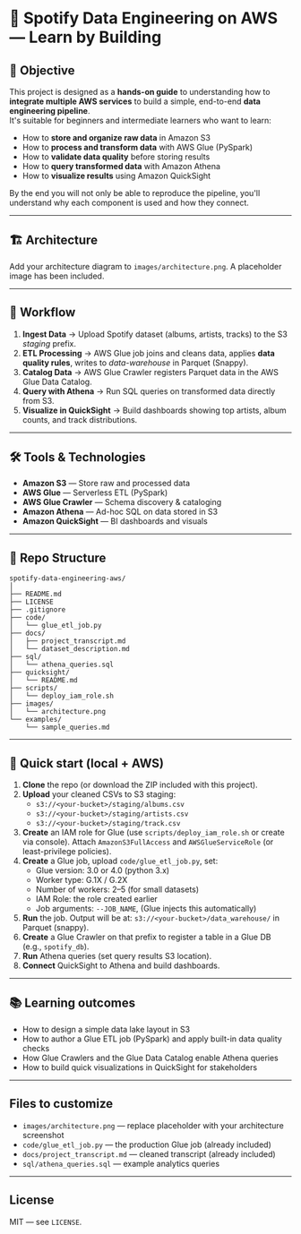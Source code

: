 # 🎵 Spotify Data Engineering on AWS — Learn by Building

## 📌 Objective
This project is designed as a **hands-on guide** to understanding how to **integrate multiple AWS services** to build a simple, end-to-end **data engineering pipeline**.  
It's suitable for beginners and intermediate learners who want to learn:

- How to **store and organize raw data** in Amazon S3
- How to **process and transform data** with AWS Glue (PySpark)
- How to **validate data quality** before storing results
- How to **query transformed data** with Amazon Athena
- How to **visualize results** using Amazon QuickSight

By the end you will not only be able to reproduce the pipeline, you'll understand why each component is used and how they connect.

---

## 🏗️ Architecture
Add your architecture diagram to `images/architecture.png`. A placeholder image has been included.

---

## 🚀 Workflow
1. **Ingest Data** → Upload Spotify dataset (albums, artists, tracks) to the S3 *staging* prefix.
2. **ETL Processing** → AWS Glue job joins and cleans data, applies **data quality rules**, writes to *data-warehouse* in Parquet (Snappy).
3. **Catalog Data** → AWS Glue Crawler registers Parquet data in the AWS Glue Data Catalog.
4. **Query with Athena** → Run SQL queries on transformed data directly from S3.
5. **Visualize in QuickSight** → Build dashboards showing top artists, album counts, and track distributions.

---

## 🛠️ Tools & Technologies
- **Amazon S3** — Store raw and processed data
- **AWS Glue** — Serverless ETL (PySpark)
- **AWS Glue Crawler** — Schema discovery & cataloging
- **Amazon Athena** — Ad-hoc SQL on data stored in S3
- **Amazon QuickSight** — BI dashboards and visuals

---

## 📂 Repo Structure
```
spotify-data-engineering-aws/
│
├── README.md
├── LICENSE
├── .gitignore
├── code/
│   └── glue_etl_job.py
├── docs/
│   ├── project_transcript.md
│   └── dataset_description.md
├── sql/
│   └── athena_queries.sql
├── quicksight/
│   └── README.md
├── scripts/
│   └── deploy_iam_role.sh
├── images/
│   └── architecture.png
└── examples/
    └── sample_queries.md
```

---

## 🔧 Quick start (local + AWS)
1. **Clone** the repo (or download the ZIP included with this project).
2. **Upload** your cleaned CSVs to S3 staging:
   - `s3://<your-bucket>/staging/albums.csv`
   - `s3://<your-bucket>/staging/artists.csv`
   - `s3://<your-bucket>/staging/track.csv`
3. **Create** an IAM role for Glue (use `scripts/deploy_iam_role.sh` or create via console). Attach `AmazonS3FullAccess` and `AWSGlueServiceRole` (or least-privilege policies).
4. **Create** a Glue job, upload `code/glue_etl_job.py`, set:
   - Glue version: 3.0 or 4.0 (python 3.x)
   - Worker type: G.1X / G.2X
   - Number of workers: 2–5 (for small datasets)
   - IAM Role: the role created earlier
   - Job arguments: `--JOB_NAME`, (Glue injects this automatically)
5. **Run** the job. Output will be at: `s3://<your-bucket>/data_warehouse/` in Parquet (snappy).
6. **Create** a Glue Crawler on that prefix to register a table in a Glue DB (e.g., `spotify_db`).
7. **Run** Athena queries (set query results S3 location).
8. **Connect** QuickSight to Athena and build dashboards.

---

## 📚 Learning outcomes
- How to design a simple data lake layout in S3
- How to author a Glue ETL job (PySpark) and apply built-in data quality checks
- How Glue Crawlers and the Glue Data Catalog enable Athena queries
- How to build quick visualizations in QuickSight for stakeholders

---

## Files to customize
- `images/architecture.png` — replace placeholder with your architecture screenshot
- `code/glue_etl_job.py` — the production Glue job (already included)
- `docs/project_transcript.md` — cleaned transcript (already included)
- `sql/athena_queries.sql` — example analytics queries

---

## License
MIT — see `LICENSE`.

